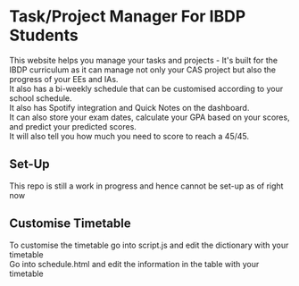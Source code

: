 # Task/Project Manager For IBDP Students

This website helps you manage your tasks and projects - It's built for the IBDP curriculum as it can manage not only your CAS project but also the progress of your EEs and IAs. <br />
It also has a bi-weekly schedule that can be customised according to your school schedule. <br /> 
It also has Spotify integration and Quick Notes on the dashboard. <br />
It can also store your exam dates, calculate your GPA based on your scores, and predict your predicted scores. <br />
It will also tell you how much you need to score to reach a 45/45. <br />

## Set-Up
This repo is still a work in progress and hence cannot be set-up as of right now

## Customise Timetable
To customise the timetable go into script.js and edit the dictionary with your timetable <br />
Go into schedule.html and edit the information in the table with your timetable <br />
